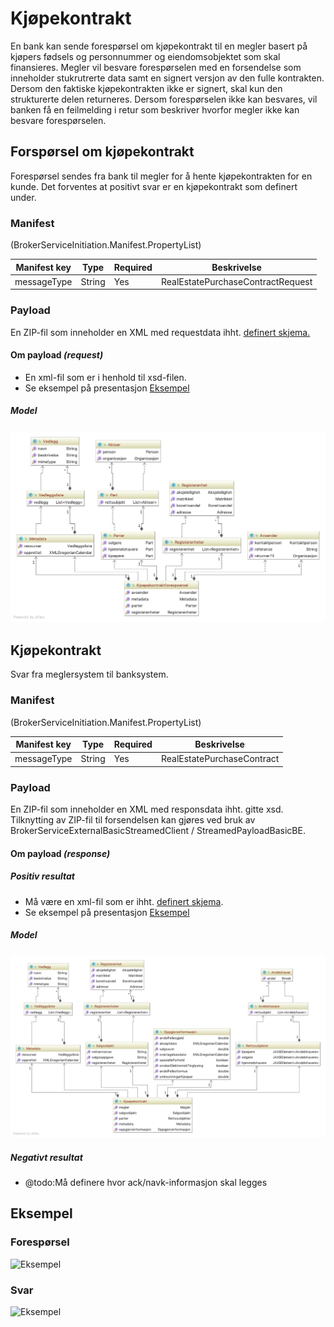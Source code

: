 # Kjøpekontrakt

En bank kan sende forespørsel om kjøpekontrakt til en megler basert på kjøpers fødsels og personnummer og eiendomsobjektet som skal finansieres.
Megler vil besvare forespørselen med en forsendelse som inneholder stukrutrerte data samt en signert versjon av den fulle kontrakten.
Dersom den faktiske kjøpekontrakten ikke er signert, skal kun den strukturerte delen returneres.
Dersom forespørselen ikke kan besvares, vil banken få en feilmelding i retur som beskriver hvorfor megler ikke kan besvare forespørselen.

## Forspørsel om kjøpekontrakt
Forespørsel sendes fra bank til megler for å hente kjøpekontrakten for en kunde.
Det forventes at positivt svar er en kjøpekontrakt som definert under.

### Manifest
(BrokerServiceInitiation.Manifest.PropertyList)

|Manifest key|Type|Required|Beskrivelse|
|--- |--- |--- |--- |
|messageType|String|Yes|RealEstatePurchaseContractRequest|

### Payload
En ZIP-fil som inneholder en XML med requestdata ihht. [definert skjema.](../afpant-model/xsd/dsve-1.0.0.xsd)

#### Om payload *(request)*
- En xml-fil som er i henhold til xsd-filen.
- Se eksempel på presentasjon [Eksempel](examples/kjoepekontrakt-request-example-xml.png)

##### Model
![model kjøpekontraktforespørsel](examples/model_kjøpekontraktforespørsel.png "Model for forespørsel om kjøpekontrakt")

## Kjøpekontrakt
Svar fra meglersystem til banksystem.

### Manifest
(BrokerServiceInitiation.Manifest.PropertyList)

|Manifest key|Type|Required|Beskrivelse|
|--- |--- |--- |--- |
|messageType|String|Yes|RealEstatePurchaseContract|

### Payload
En ZIP-fil som inneholder en XML med responsdata ihht. gitte xsd.
Tilknytting av ZIP-fil til forsendelsen kan gjøres ved bruk av BrokerServiceExternalBasicStreamedClient / StreamedPayloadBasicBE.
		
#### Om payload *(response)*

##### Positiv resultat
- Må være en xml-fil som er ihht. [definert skjema](../afpant-model/xsd/dsve-1.0.0.xsd).
- Se eksempel på presentasjon [Eksempel](examples/kjoepekontrakt-example-xml.png)

##### Model
![model kjøpekontrakt](examples/model_kjøpekontrakt.png "Model for kjøpekontrakt")

##### Negativt resultat
- @todo:Må definere hvor ack/navk-informasjon skal legges


## Eksempel

### Forespørsel
![Eksempel](examples/kjoepekontrakt-request-example-xml.png)

### Svar
![Eksempel](examples/kjoepekontrakt-example-xml.png)